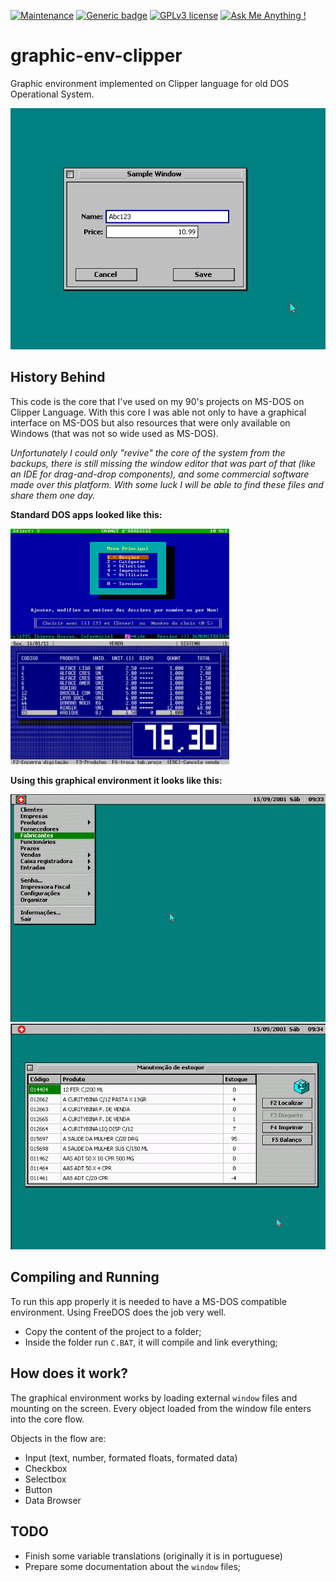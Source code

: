 [![Maintenance](https://img.shields.io/badge/Maintained%3F-no-red.svg)](https://bitbucket.org/lbesson/ansi-colors)
[![Generic badge](https://img.shields.io/badge/Status-Deprecated-orange.svg)](https://shields.io/)
[![GPLv3 license](https://img.shields.io/badge/License-GPLv3-blue.svg)](http://perso.crans.org/besson/LICENSE.html)
[![Ask Me Anything !](https://img.shields.io/badge/Ask%20me-anything-1abc9c.svg)](https://GitHub.com/Naereen/ama)

# graphic-env-clipper
Graphic environment implemented on Clipper language for old DOS Operational System.

![Screenshot 01](https://github.com/marcelkohl/graphic-env-clipper/blob/main/SAMPLES/sample-graphics-DOS-clipper-1.png?raw=true)

## History Behind
This code is the core that I've used on my 90's projects on MS-DOS on Clipper Language.
With this core I was able not only to have a graphical interface on MS-DOS but also resources that were only available on Windows (that was not so wide used as MS-DOS).

*Unfortunately I could only "revive" the core of the system from the backups, there is still missing the window editor that was part of that (like an IDE for drag-and-drop components), and some commercial software made over this platform. With some luck I will be able to find these files and share them one day.*

**Standard DOS apps looked like this:**

<img alt="Sample DOS app Clipper" src="https://github.com/marcelkohl/graphic-env-clipper/blob/main/SAMPLES/sample-dos.png?raw=true" width="350" height="auto">
<img alt="Sample DOS app Clipper" src="https://github.com/marcelkohl/graphic-env-clipper/blob/main/SAMPLES/sample-dos-2.png?raw=true" width="350" height="auto">

**Using this graphical environment it looks like this:**

![Graphics on Clipper DOS](https://github.com/marcelkohl/graphic-env-clipper/blob/main/SAMPLES/sample-graphics-DOS-clipper-2.png?raw=true)
![Graphics on Clipper DOS 02](https://github.com/marcelkohl/graphic-env-clipper/blob/main/SAMPLES/sample-graphics-DOS-clipper-3.png?raw=true)

## Compiling and Running
To run this app properly it is needed to have a MS-DOS compatible environment. Using FreeDOS does the job very well.

- Copy the content of the project to a folder;
- Inside the folder run `C.BAT`, it will compile and link everything;

## How does it work?
The graphical environment works by loading external `window` files and mounting on the screen. Every object loaded from the window file enters into the core flow.

Objects in the flow are:
- Input (text, number, formated floats, formated data)
- Checkbox
- Selectbox
- Button
- Data Browser

## TODO
- Finish some variable translations (originally it is in portuguese)
- Prepare some documentation about the `window` files;
